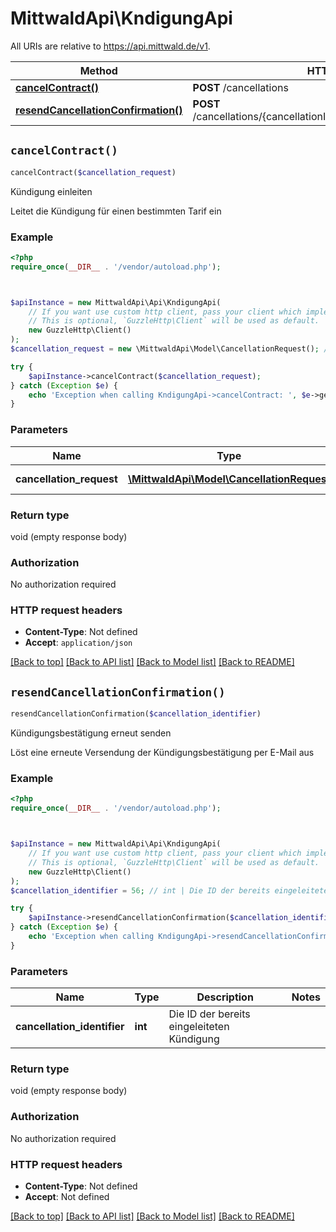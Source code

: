 # MittwaldApi\KndigungApi

All URIs are relative to https://api.mittwald.de/v1.

Method | HTTP request | Description
------------- | ------------- | -------------
[**cancelContract()**](KndigungApi.md#cancelContract) | **POST** /cancellations | Kündigung einleiten
[**resendCancellationConfirmation()**](KndigungApi.md#resendCancellationConfirmation) | **POST** /cancellations/{cancellationIdentifier}/actions/confirmationmail | Kündigungsbestätigung erneut senden


## `cancelContract()`

```php
cancelContract($cancellation_request)
```

Kündigung einleiten

Leitet die Kündigung für einen bestimmten Tarif ein

### Example

```php
<?php
require_once(__DIR__ . '/vendor/autoload.php');



$apiInstance = new MittwaldApi\Api\KndigungApi(
    // If you want use custom http client, pass your client which implements `GuzzleHttp\ClientInterface`.
    // This is optional, `GuzzleHttp\Client` will be used as default.
    new GuzzleHttp\Client()
);
$cancellation_request = new \MittwaldApi\Model\CancellationRequest(); // \MittwaldApi\Model\CancellationRequest | Die Kündigungsdaten

try {
    $apiInstance->cancelContract($cancellation_request);
} catch (Exception $e) {
    echo 'Exception when calling KndigungApi->cancelContract: ', $e->getMessage(), PHP_EOL;
}
```

### Parameters

Name | Type | Description  | Notes
------------- | ------------- | ------------- | -------------
 **cancellation_request** | [**\MittwaldApi\Model\CancellationRequest**](../Model/CancellationRequest.md)| Die Kündigungsdaten |

### Return type

void (empty response body)

### Authorization

No authorization required

### HTTP request headers

- **Content-Type**: Not defined
- **Accept**: `application/json`

[[Back to top]](#) [[Back to API list]](../../README.md#endpoints)
[[Back to Model list]](../../README.md#models)
[[Back to README]](../../README.md)

## `resendCancellationConfirmation()`

```php
resendCancellationConfirmation($cancellation_identifier)
```

Kündigungsbestätigung erneut senden

Löst eine erneute Versendung der Kündigungsbestätigung per E-Mail aus

### Example

```php
<?php
require_once(__DIR__ . '/vendor/autoload.php');



$apiInstance = new MittwaldApi\Api\KndigungApi(
    // If you want use custom http client, pass your client which implements `GuzzleHttp\ClientInterface`.
    // This is optional, `GuzzleHttp\Client` will be used as default.
    new GuzzleHttp\Client()
);
$cancellation_identifier = 56; // int | Die ID der bereits eingeleiteten Kündigung

try {
    $apiInstance->resendCancellationConfirmation($cancellation_identifier);
} catch (Exception $e) {
    echo 'Exception when calling KndigungApi->resendCancellationConfirmation: ', $e->getMessage(), PHP_EOL;
}
```

### Parameters

Name | Type | Description  | Notes
------------- | ------------- | ------------- | -------------
 **cancellation_identifier** | **int**| Die ID der bereits eingeleiteten Kündigung |

### Return type

void (empty response body)

### Authorization

No authorization required

### HTTP request headers

- **Content-Type**: Not defined
- **Accept**: Not defined

[[Back to top]](#) [[Back to API list]](../../README.md#endpoints)
[[Back to Model list]](../../README.md#models)
[[Back to README]](../../README.md)
